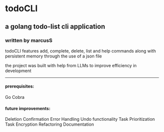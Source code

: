 # todoCLI
## a golang todo-list cli application
### written by marcusS

todoCLI features add, complete, delete, list and help commands along with persistent memory through the use of a json file

the project was built with help from LLMs to improve efficiency in development

---

#### prerequisites:
Go
Cobra

#### future improvements:
Deletion Confirmation
Error Handling
Undo functionality
Task Prioritization
Task Encryption
Refactoring
Documentation